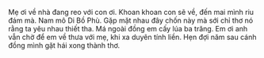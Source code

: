 Mẹ ơi về nhà đang reo với con ơi. Khoan khoan con sẽ về, đến mai mình riu đám mà. Nam mô Di Bồ Phù. Gặp mặt nhau đây chốn này mà sới chỉ thơ nó rằng ta yêu nhau thiết tha. Má ngoài đồng em cấy lúa ba trăng. Em ơi anh vẫn chờ để em về thưa với mẹ, khi xa duyên tính liền. Hẹn đợi năm sau cánh đồng mình gặt hái xong thành thơ.